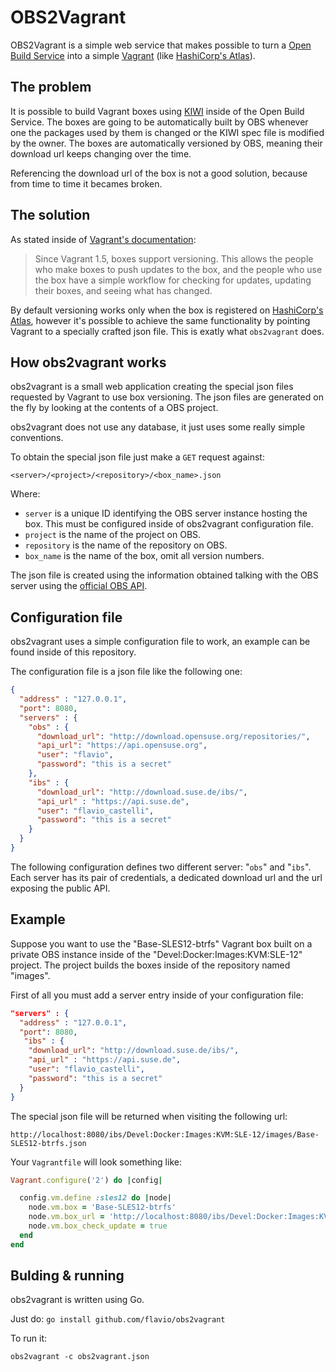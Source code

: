 # OBS2Vagrant

OBS2Vagrant is a simple web service that makes possible to turn a
[Open Build Service](http://openbuildservice.org/) into a simple
[Vagrant](https://www.vagrantup.com/) (like [HashiCorp's Atlas](https://atlas.hashicorp.com/)).

## The problem

It is possible to build Vagrant boxes using [KIWI](http://opensuse.github.io/kiwi/)
inside of the Open Build Service. The boxes are going to be automatically built
by OBS whenever one the packages used by them is changed or the KIWI spec file
is modified by the owner. The boxes are automatically versioned by OBS, meaning
their download url keeps changing over the time.

Referencing the download url of the box is not a good solution, because from
time to time it becames broken.

## The solution

As stated inside of [Vagrant's documentation](http://docs.vagrantup.com/v2/boxes/versioning.html):

  > Since Vagrant 1.5, boxes support versioning. This allows the people who make
  > boxes to push updates to the box, and the people who use the box have a
  > simple workflow for checking for updates, updating their boxes, and seeing
  > what has changed.

By default versioning works only when the box is registered on
[HashiCorp's Atlas](https://atlas.hashicorp.com/), however it's possible to
achieve the same functionality by pointing Vagrant to a specially crafted json
file. This is exatly what `obs2vagrant` does.

## How obs2vagrant works

obs2vagrant is a small web application creating the special json files requested
by Vagrant to use box versioning. The json files are generated on the fly by
looking at the contents of a OBS project.

obs2vagrant does not use any database, it just uses some really simple conventions.

To obtain the special json file just make a `GET` request against:

  `<server>/<project>/<repository>/<box_name>.json`

Where:
  * `server` is a unique ID identifying the OBS server instance hosting the box.
    This must be configured inside of obs2vagrant configuration file.
  * `project` is the name of the project on OBS.
  * `repository` is the name of the repository on OBS.
  * `box_name` is the name of the box, omit all version numbers.

The json file is created using the information obtained talking with
the OBS server using the [official OBS API](https://api.opensuse.org/apidocs/).

## Configuration file

obs2vagrant uses a simple configuration file to work, an example can be found
inside of this repository.

The configuration file is a json file like the following one:

```json
{
  "address" : "127.0.0.1",
  "port": 8080,
  "servers" : {
    "obs" : {
      "download_url": "http://download.opensuse.org/repositories/",
      "api_url": "https://api.opensuse.org",
      "user": "flavio",
      "password": "this is a secret"
    },
    "ibs" : {
      "download_url": "http://download.suse.de/ibs/",
      "api_url" : "https://api.suse.de",
      "user": "flavio_castelli",
      "password": "this is a secret"
    }
  }
}
```

The following configuration defines two different server: "`obs`" and "`ibs`".
Each server has its pair of credentials, a dedicated download url and the url
exposing the public API.

## Example

Suppose you want to use the "Base-SLES12-btrfs" Vagrant box built on a private
OBS instance inside of the "Devel:Docker:Images:KVM:SLE-12" project. The project
builds the boxes inside of the repository named "images".

First of all you must add a server entry inside of your configuration file:
```json
"servers" : {
  "address" : "127.0.0.1",
  "port": 8080,
   "ibs" : {
    "download_url": "http://download.suse.de/ibs/",
    "api_url" : "https://api.suse.de",
    "user": "flavio_castelli",
    "password": "this is a secret"
  }
}
```

The special json file will be returned when visiting the following url:

`http://localhost:8080/ibs/Devel:Docker:Images:KVM:SLE-12/images/Base-SLES12-btrfs.json`


Your `Vagrantfile` will look something like:
```ruby
Vagrant.configure('2') do |config|

  config.vm.define :sles12 do |node|
    node.vm.box = 'Base-SLES12-btrfs'
    node.vm.box_url = 'http://localhost:8080/ibs/Devel:Docker:Images:KVM:SLE-12/images/Base-SLES12-btrfs.json'
    node.vm.box_check_update = true
  end
end
```

## Bulding & running

obs2vagrant is written using Go.

Just do:
`go install github.com/flavio/obs2vagrant`

To run it:

`obs2vagrant -c obs2vagrant.json`


